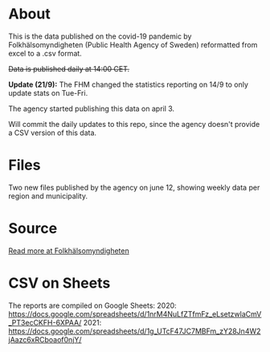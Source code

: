 # About

This is the data published on the covid-19 pandemic by Folkhälsomyndigheten (Public Health Agency of Sweden) reformatted from excel to a .csv format.

~~Data is published daily at 14:00 CET.~~

**Update (21/9):** The FHM changed the statistics reporting on 14/9 to only update stats on Tue-Fri.

The agency started publishing this data on april 3.

Will commit the daily updates to this repo, since the agency doesn't provide a CSV version of this data.

# Files
Two new files published by the agency on june 12, showing weekly data per region and municipality.

# Source
[Read more at Folkhälsomyndigheten](https://www.folkhalsomyndigheten.se/smittskydd-beredskap/utbrott/aktuella-utbrott/covid-19/aktuellt-epidemiologiskt-lage/)
# CSV on Sheets
The reports are compiled on Google Sheets:
2020: https://docs.google.com/spreadsheets/d/1nrM4NuLfZTfmFz_eLsetzwlaCmV_PT3ecCKFH-6XPAA/
2021: https://docs.google.com/spreadsheets/d/1g_UTcF47JC7MBFm_zY28Jn4W2jAazc6xRCboaof0njY/

